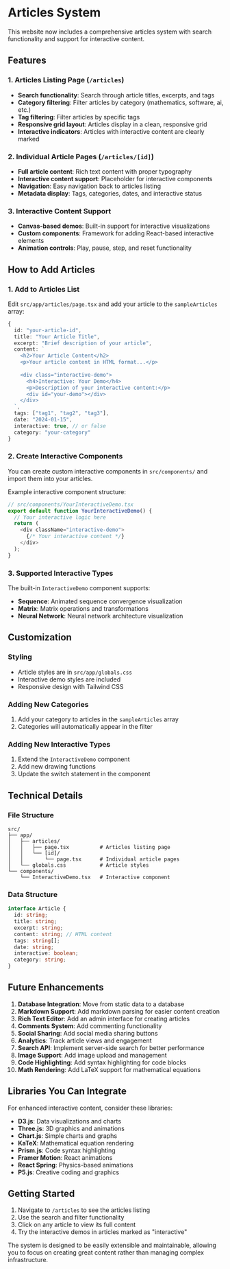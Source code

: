 # Articles System

This website now includes a comprehensive articles system with search functionality and support for interactive content.

## Features

### 1. Articles Listing Page (`/articles`)
- **Search functionality**: Search through article titles, excerpts, and tags
- **Category filtering**: Filter articles by category (mathematics, software, ai, etc.)
- **Tag filtering**: Filter articles by specific tags
- **Responsive grid layout**: Articles display in a clean, responsive grid
- **Interactive indicators**: Articles with interactive content are clearly marked

### 2. Individual Article Pages (`/articles/[id]`)
- **Full article content**: Rich text content with proper typography
- **Interactive content support**: Placeholder for interactive components
- **Navigation**: Easy navigation back to articles listing
- **Metadata display**: Tags, categories, dates, and interactive status

### 3. Interactive Content Support
- **Canvas-based demos**: Built-in support for interactive visualizations
- **Custom components**: Framework for adding React-based interactive elements
- **Animation controls**: Play, pause, step, and reset functionality

## How to Add Articles

### 1. Add to Articles List
Edit `src/app/articles/page.tsx` and add your article to the `sampleArticles` array:

```typescript
{
  id: "your-article-id",
  title: "Your Article Title",
  excerpt: "Brief description of your article",
  content: `
    <h2>Your Article Content</h2>
    <p>Your article content in HTML format...</p>
    
    <div class="interactive-demo">
      <h4>Interactive: Your Demo</h4>
      <p>Description of your interactive content:</p>
      <div id="your-demo"></div>
    </div>
  `,
  tags: ["tag1", "tag2", "tag3"],
  date: "2024-01-15",
  interactive: true, // or false
  category: "your-category"
}
```

### 2. Create Interactive Components
You can create custom interactive components in `src/components/` and import them into your articles.

Example interactive component structure:
```typescript
// src/components/YourInteractiveDemo.tsx
export default function YourInteractiveDemo() {
  // Your interactive logic here
  return (
    <div className="interactive-demo">
      {/* Your interactive content */}
    </div>
  );
}
```

### 3. Supported Interactive Types
The built-in `InteractiveDemo` component supports:
- **Sequence**: Animated sequence convergence visualization
- **Matrix**: Matrix operations and transformations
- **Neural Network**: Neural network architecture visualization

## Customization

### Styling
- Article styles are in `src/app/globals.css`
- Interactive demo styles are included
- Responsive design with Tailwind CSS

### Adding New Categories
1. Add your category to articles in the `sampleArticles` array
2. Categories will automatically appear in the filter

### Adding New Interactive Types
1. Extend the `InteractiveDemo` component
2. Add new drawing functions
3. Update the switch statement in the component

## Technical Details

### File Structure
```
src/
├── app/
│   ├── articles/
│   │   ├── page.tsx          # Articles listing page
│   │   └── [id]/
│   │       └── page.tsx      # Individual article pages
│   └── globals.css           # Article styles
└── components/
    └── InteractiveDemo.tsx   # Interactive component
```

### Data Structure
```typescript
interface Article {
  id: string;
  title: string;
  excerpt: string;
  content: string; // HTML content
  tags: string[];
  date: string;
  interactive: boolean;
  category: string;
}
```

## Future Enhancements

1. **Database Integration**: Move from static data to a database
2. **Markdown Support**: Add markdown parsing for easier content creation
3. **Rich Text Editor**: Add an admin interface for creating articles
4. **Comments System**: Add commenting functionality
5. **Social Sharing**: Add social media sharing buttons
6. **Analytics**: Track article views and engagement
7. **Search API**: Implement server-side search for better performance
8. **Image Support**: Add image upload and management
9. **Code Highlighting**: Add syntax highlighting for code blocks
10. **Math Rendering**: Add LaTeX support for mathematical equations

## Libraries You Can Integrate

For enhanced interactive content, consider these libraries:

- **D3.js**: Data visualizations and charts
- **Three.js**: 3D graphics and animations
- **Chart.js**: Simple charts and graphs
- **KaTeX**: Mathematical equation rendering
- **Prism.js**: Code syntax highlighting
- **Framer Motion**: React animations
- **React Spring**: Physics-based animations
- **P5.js**: Creative coding and graphics

## Getting Started

1. Navigate to `/articles` to see the articles listing
2. Use the search and filter functionality
3. Click on any article to view its full content
4. Try the interactive demos in articles marked as "interactive"

The system is designed to be easily extensible and maintainable, allowing you to focus on creating great content rather than managing complex infrastructure. 